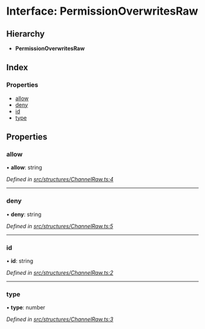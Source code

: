 # Interface: PermissionOverwritesRaw

## Hierarchy

* **PermissionOverwritesRaw**

## Index

### Properties

* [allow](_structures_channelraw_.permissionoverwritesraw.md#allow)
* [deny](_structures_channelraw_.permissionoverwritesraw.md#deny)
* [id](_structures_channelraw_.permissionoverwritesraw.md#id)
* [type](_structures_channelraw_.permissionoverwritesraw.md#type)

## Properties

### allow

•  **allow**: string

*Defined in [src/structures/ChannelRaw.ts:4](https://github.com/ourcord/ourcord/blob/6675e55/src/structures/ChannelRaw.ts#L4)*

___

### deny

•  **deny**: string

*Defined in [src/structures/ChannelRaw.ts:5](https://github.com/ourcord/ourcord/blob/6675e55/src/structures/ChannelRaw.ts#L5)*

___

### id

•  **id**: string

*Defined in [src/structures/ChannelRaw.ts:2](https://github.com/ourcord/ourcord/blob/6675e55/src/structures/ChannelRaw.ts#L2)*

___

### type

•  **type**: number

*Defined in [src/structures/ChannelRaw.ts:3](https://github.com/ourcord/ourcord/blob/6675e55/src/structures/ChannelRaw.ts#L3)*
